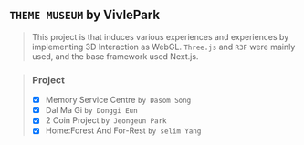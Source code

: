 ## `THEME MUSEUM` by VivlePark

> This project is that induces various experiences and experiences by implementing 3D Interaction as WebGL.
> `Three.js` and `R3F` were mainly used, and the base framework used Next.js.

> ### Project
>
> - [x] Memory Service Centre `by Dasom Song`
> - [x] Dal Ma Gi `by Donggi Eun`
> - [x] 2 Coin Project `by Jeongeun Park`
> - [x] Home:Forest And For-Rest `by selim Yang`
